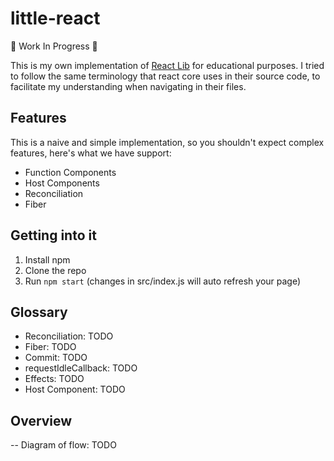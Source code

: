 # little-react

:construction: Work In Progress :construction:

This is my own implementation of [React Lib](https://github.com/facebook/react/) for educational purposes. I tried to follow the same terminology that react core uses in their source code, to facilitate my understanding when navigating in their files.

## Features

This is a naive and simple implementation, so you shouldn't expect complex features, here's what we have support:

- Function Components
- Host Components
- Reconciliation
- Fiber

## Getting into it

1. Install npm
2. Clone the repo
3. Run `npm start` (changes in src/index.js will auto refresh your page)

## Glossary

- Reconciliation: TODO
- Fiber: TODO
- Commit: TODO
- requestIdleCallback: TODO
- Effects: TODO
- Host Component: TODO

## Overview

-- Diagram of flow: TODO
